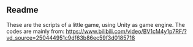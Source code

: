 ## Readme
 These are the scripts of a little game, using Unity as game engine.
 The codes are mainly from:
 https://www.bilibili.com/video/BV1cM4y1p7RF/?vd_source=250444951c9df63b86ec59f3d0185718
